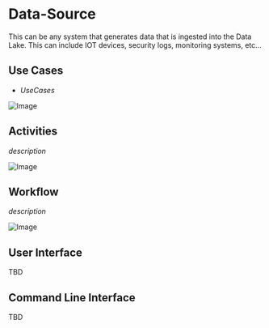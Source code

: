 # Data-Source
This can be any system that generates data that is ingested into the Data Lake. 
This can include IOT devices, security logs, monitoring systems, etc…

## Use Cases

* _UseCases_

![Image](./Actors/Data-Source/UseCases.png)

## Activities

_description_

![Image](./Actors/Data-Source/Activity.png)

## Workflow

_description_

![Image](./Actors/Data-Source/Workflow.png)

## User Interface

TBD

## Command Line Interface

TBD
